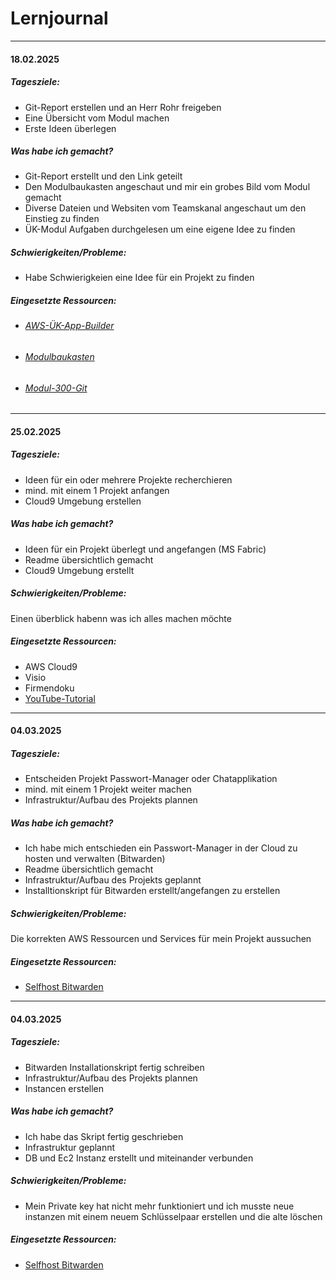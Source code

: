 # Lernjournal

---

#### 18.02.2025

##### Tagesziele:

- Git-Report erstellen und an Herr Rohr freigeben
- Eine Übersicht vom Modul machen
- Erste Ideen überlegen

##### Was habe ich gemacht?

- Git-Report erstellt und den Link geteilt
- Den Modulbaukasten angeschaut und mir ein grobes Bild vom Modul gemacht
- Diverse Dateien und Websiten vom Teamskanal angeschaut um den Einstieg zu finden
- ÜK-Modul Aufgaben durchgelesen um eine eigene Idee zu finden

##### Schwierigkeiten/Probleme:

- Habe Schwierigkeien eine Idee für ein Projekt zu finden

##### Eingesetzte Ressourcen:

- ###### [AWS-ÜK-App-Builder](https://aws-samples.github.io/cloud-app-builders-modules-german/einleitung/)
- ###### [Modulbaukasten](https://www.ict-berufsbildung.ch/services/modulbaukasten)
- ######  [Modul-300-Git](https://gitlab.com/ch-tbz-it/Stud/m300/m300-bivo2021)


---

#### 25.02.2025

##### Tagesziele:

- Ideen für ein oder mehrere Projekte recherchieren
- mind. mit einem 1 Projekt anfangen
- Cloud9 Umgebung erstellen



##### Was habe ich gemacht?

- Ideen für ein Projekt überlegt und angefangen (MS Fabric)
- Readme übersichtlich gemacht
- Cloud9 Umgebung erstellt



##### Schwierigkeiten/Probleme:

Einen überblick habenn was ich alles machen möchte

##### Eingesetzte Ressourcen:

- AWS Cloud9
- Visio
- Firmendoku
- [YouTube-Tutorial](https://www.youtube.com/watch?v=NkHNbtZIQbE)

---

#### 04.03.2025

##### Tagesziele:

- Entscheiden Projekt Passwort-Manager oder Chatapplikation
- mind. mit einem 1 Projekt weiter machen
- Infrastruktur/Aufbau des Projekts plannen



##### Was habe ich gemacht?

- Ich habe mich entschieden ein Passwort-Manager in der Cloud zu hosten und verwalten (Bitwarden)
- Readme übersichtlich gemacht
- Infrastruktur/Aufbau des Projekts geplannt
- Installtionskript für Bitwarden erstellt/angefangen zu erstellen



##### Schwierigkeiten/Probleme:

Die korrekten AWS Ressourcen und Services für mein Projekt aussuchen

##### Eingesetzte Ressourcen:

- [Selfhost Bitwarden](https://www.youtube.com/watch?v=SSLGa0LjTrA&t=0s)

---

#### 04.03.2025

##### Tagesziele:

- Bitwarden Installationskript fertig schreiben
- Infrastruktur/Aufbau des Projekts plannen
- Instancen erstellen


##### Was habe ich gemacht?

- Ich habe das Skript fertig geschrieben
- Infrastruktur geplannt
- DB und Ec2 Instanz erstellt und miteinander verbunden


##### Schwierigkeiten/Probleme:

- Mein Private key hat nicht mehr funktioniert und ich musste neue instanzen mit einem neuem Schlüsselpaar erstellen und die alte löschen


##### Eingesetzte Ressourcen:

- [Selfhost Bitwarden](https://www.youtube.com/watch?v=SSLGa0LjTrA&t=0s)
